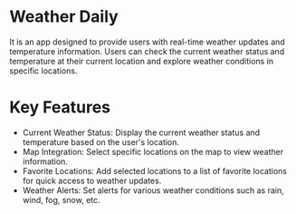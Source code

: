 # Weather Daily 
 It is an app designed to provide users with real-time weather updates and temperature information.
 Users can check the current weather status and temperature at their current location and explore weather conditions in specific locations. 
# Key Features
+ Current Weather Status: Display the current weather status and temperature based on the user's location.
+ Map Integration: Select specific locations on the map to view weather information.
+ Favorite Locations: Add selected locations to a list of favorite locations for quick access to weather updates.
+ Weather Alerts: Set alerts for various weather conditions such as rain, wind, fog, snow, etc. 
